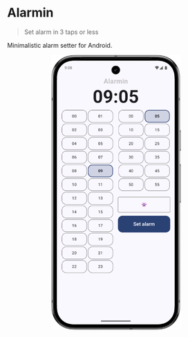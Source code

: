 # Alarmin

> Set alarm in 3 taps or less

Minimalistic alarm setter for Android.

<p align="center">
  <img src="./docs/device-screenshot.png" alt="App Screenshot" width="300">
</p>
